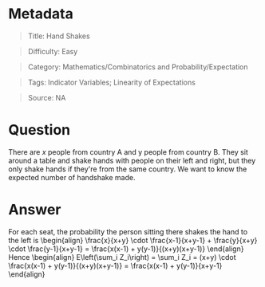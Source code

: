 # Metadata
> Title: Hand Shakes

> Difficulty: Easy

> Category: Mathematics/Combinatorics and Probability/Expectation

> Tags: Indicator Variables; Linearity of Expectations

> Source: NA

# Question
There are $x$ people from country A and y people from country B. They sit around a table and shake hands with people on their left and right, but they only shake hands if they're from the same country. We want to know the expected number of handshake made.

# Answer
For each seat, the probability the person sitting there shakes the hand to the left is
\begin{align}
\frac{x}{x+y} \cdot \frac{x-1}{x+y-1} + \frac{y}{x+y} \cdot \frac{y-1}{x+y-1} = \frac{x(x-1) + y(y-1)}{(x+y)(x+y-1)}
\end{align}
Hence
\begin{align}
E\left(\sum_i Z_i\right) = \sum_i Z_i = (x+y) \cdot \frac{x(x-1) + y(y-1)}{(x+y)(x+y-1)} = \frac{x(x-1) + y(y-1)}{x+y-1}
\end{align}